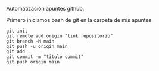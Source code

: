 Automatización apuntes github.

Primero iniciamos bash de git en la carpeta de mis apuntes.

```
git init
git remote add origin "link repositorio"
git branch -M main
git push -u origin main
git add .
git commit -m "titulo commit"
git push origin main
```
